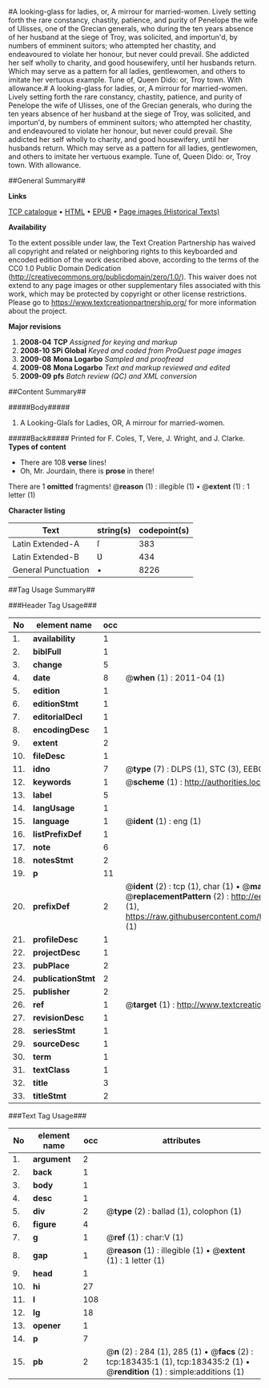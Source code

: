 #A looking-glass for ladies, or, A mirrour for married-women. Lively setting forth the rare constancy, chastity, patience, and purity of Penelope the wife of Ulisses, one of the Grecian generals, who during the ten years absence of her husband at the siege of Troy, was solicited, and importun'd, by numbers of emminent suitors; who attempted her chastity, and endeavoured to violate her honour, but never could prevail. She addicted her self wholly to charity, and good housewifery, until her husbands return. Which may serve as a pattern for all ladies, gentlewomen, and others to imitate her vertuous example. Tune of, Queen Dido: or, Troy town. With allowance.#
A looking-glass for ladies, or, A mirrour for married-women. Lively setting forth the rare constancy, chastity, patience, and purity of Penelope the wife of Ulisses, one of the Grecian generals, who during the ten years absence of her husband at the siege of Troy, was solicited, and importun'd, by numbers of emminent suitors; who attempted her chastity, and endeavoured to violate her honour, but never could prevail. She addicted her self wholly to charity, and good housewifery, until her husbands return. Which may serve as a pattern for all ladies, gentlewomen, and others to imitate her vertuous example. Tune of, Queen Dido: or, Troy town. With allowance.

##General Summary##

**Links**

[TCP catalogue](http://www.ota.ox.ac.uk/tcp/)  • 
[HTML](http://tei.it.ox.ac.uk/tcp/Texts-HTML/free/B04/B04176.html)  • 
[EPUB](http://tei.it.ox.ac.uk/tcp/Texts-EPUB/free/B04/B04176.epub) • 
[Page images (Historical Texts)](https://historicaltexts.jisc.ac.uk/eebo-99887199e)

**Availability**

To the extent possible under law, the Text Creation Partnership has waived all copyright and related or neighboring rights to this keyboarded and encoded edition of the work described above, according to the terms of the CC0 1.0 Public Domain Dedication (http://creativecommons.org/publicdomain/zero/1.0/). This waiver does not extend to any page images or other supplementary files associated with this work, which may be protected by copyright or other license restrictions. Please go to https://www.textcreationpartnership.org/ for more information about the project.

**Major revisions**

1. __2008-04__ __TCP__ *Assigned for keying and markup*
1. __2008-10__ __SPi Global__ *Keyed and coded from ProQuest page images*
1. __2009-08__ __Mona Logarbo__ *Sampled and proofread*
1. __2009-08__ __Mona Logarbo__ *Text and markup reviewed and edited*
1. __2009-09__ __pfs__ *Batch review (QC) and XML conversion*

##Content Summary##

#####Body#####

1. A Looking-Glaſs for Ladies, OR, A mirrour for married-women.

#####Back#####
Printed for F. Coles, T, Vere, J. Wright, and J. Clarke.
**Types of content**

  * There are 108 **verse** lines!
  * Oh, Mr. Jourdain, there is **prose** in there!

There are 1 **omitted** fragments! 
 @__reason__ (1) : illegible (1)  •  @__extent__ (1) : 1 letter (1)

**Character listing**


|Text|string(s)|codepoint(s)|
|---|---|---|
|Latin Extended-A|ſ|383|
|Latin Extended-B|Ʋ|434|
|General Punctuation|•|8226|

##Tag Usage Summary##

###Header Tag Usage###

|No|element name|occ|attributes|
|---|---|---|---|
|1.|__availability__|1||
|2.|__biblFull__|1||
|3.|__change__|5||
|4.|__date__|8| @__when__ (1) : 2011-04 (1)|
|5.|__edition__|1||
|6.|__editionStmt__|1||
|7.|__editorialDecl__|1||
|8.|__encodingDesc__|1||
|9.|__extent__|2||
|10.|__fileDesc__|1||
|11.|__idno__|7| @__type__ (7) : DLPS (1), STC (3), EEBO-CITATION (1), PROQUEST (1), VID (1)|
|12.|__keywords__|1| @__scheme__ (1) : http://authorities.loc.gov/ (1)|
|13.|__label__|5||
|14.|__langUsage__|1||
|15.|__language__|1| @__ident__ (1) : eng (1)|
|16.|__listPrefixDef__|1||
|17.|__note__|6||
|18.|__notesStmt__|2||
|19.|__p__|11||
|20.|__prefixDef__|2| @__ident__ (2) : tcp (1), char (1)  •  @__matchPattern__ (2) : ([0-9\-]+):([0-9IVX]+) (1), (.+) (1)  •  @__replacementPattern__ (2) : http://eebo.chadwyck.com/downloadtiff?vid=$1&page=$2 (1), https://raw.githubusercontent.com/textcreationpartnership/Texts/master/tcpchars.xml#$1 (1)|
|21.|__profileDesc__|1||
|22.|__projectDesc__|1||
|23.|__pubPlace__|2||
|24.|__publicationStmt__|2||
|25.|__publisher__|2||
|26.|__ref__|1| @__target__ (1) : http://www.textcreationpartnership.org/docs/. (1)|
|27.|__revisionDesc__|1||
|28.|__seriesStmt__|1||
|29.|__sourceDesc__|1||
|30.|__term__|1||
|31.|__textClass__|1||
|32.|__title__|3||
|33.|__titleStmt__|2||


###Text Tag Usage###

|No|element name|occ|attributes|
|---|---|---|---|
|1.|__argument__|2||
|2.|__back__|1||
|3.|__body__|1||
|4.|__desc__|1||
|5.|__div__|2| @__type__ (2) : ballad (1), colophon (1)|
|6.|__figure__|4||
|7.|__g__|1| @__ref__ (1) : char:V (1)|
|8.|__gap__|1| @__reason__ (1) : illegible (1)  •  @__extent__ (1) : 1 letter (1)|
|9.|__head__|1||
|10.|__hi__|27||
|11.|__l__|108||
|12.|__lg__|18||
|13.|__opener__|1||
|14.|__p__|7||
|15.|__pb__|2| @__n__ (2) : 284 (1), 285 (1)  •  @__facs__ (2) : tcp:183435:1 (1), tcp:183435:2 (1)  •  @__rendition__ (1) : simple:additions (1)|
